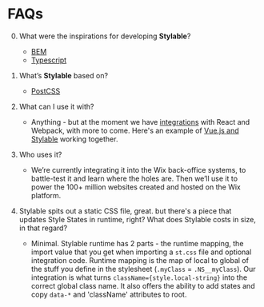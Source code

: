 # FAQs

0. What were the inspirations for developing **Stylable**?

    - [BEM](http://getbem.com/)
    - [Typescript](http://www.typescriptlang.org/)

1. What’s **Stylable** based on?

    - [PostCSS](http://postcss.org/)

2. What can I use it with?

    - Anything - but at the moment we have [integrations](./react-integration.md) with React and Webpack, with more to come. Here's an example of [Vue.js and Stylable](https://github.com/wix-playground/stylable-vue-example) working together.

3. Who uses it?

    - We’re currently integrating it into the Wix back-office systems, to battle-test it and learn where the holes are. Then we’ll use it to power the 100+ million websites created and hosted on the Wix platform.

4. Stylable spits out a static CSS file, great. but there's a piece that updates Style States in runtime, right? What does Stylable costs in size, in that regard?

     - Minimal. Stylable runtime has 2 parts - the runtime mapping, the import value that you get when importing a `st.css` file and optional integration code. Runtime mapping is the map of local to global of the stuff you define in the stylesheet (`.myClass` = `.NS__myClass`). 
Our integration is what turns `className={style.local-string}` into the correct global class name. It also offers the ability to add states and copy `data-*` and 'className' attributes to root.

